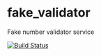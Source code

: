 # fake_validator
Fake number validator service

[![Build Status](https://travis-ci.org/mindaugasrukas/fake_validator.svg)](https://travis-ci.org/mindaugasrukas/fake_validator)
